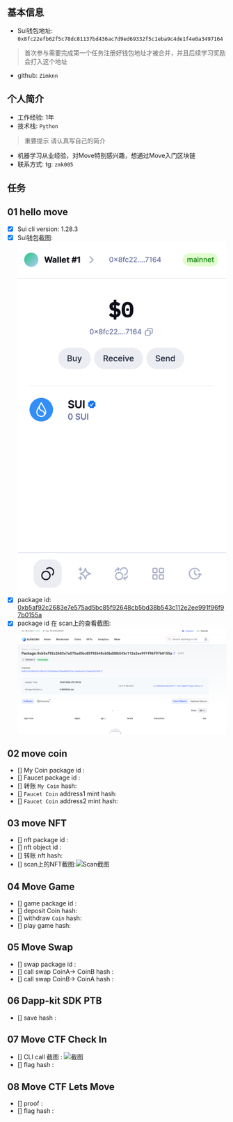 ## 基本信息
- Sui钱包地址: `0x8fc22efb62f5c78dc81137bd436ac7d9ed69332f5c1eba9c4de1f4e0a3497164`
> 首次参与需要完成第一个任务注册好钱包地址才被合并，并且后续学习奖励会打入这个地址
- github: `Zimknn`

## 个人简介
- 工作经验: 1年
- 技术栈: `Python`
> 重要提示 请认真写自己的简介
- 机器学习从业经验，对Move特别感兴趣，想通过Move入门区块链
- 联系方式: tg: `zmk005` 

## 任务

##   01 hello move  
- [x] Sui cli version: 1.28.3
- [x] Sui钱包截图: ![Sui钱包截图](./images/1.png)
- [x] package id: [0xb5af92c2683e7e575ad5bc85f92648cb5bd38b543c112e2ee991f96f97b0155a](https://suiscan.xyz/testnet/object/0xb5af92c2683e7e575ad5bc85f92648cb5bd38b543c112e2ee991f96f97b0155a)   
- [x] package id 在 scan上的查看截图:![Scan截图](./images/2.png)

##   02 move coin
- [] My Coin package id : 
- [] Faucet package id : 
- [] 转账 `My Coin` hash:
- [] `Faucet Coin` address1 mint hash:
- [] `Faucet Coin` address2 mint hash:

##   03 move NFT
- [] nft package id :
- [] nft object id : 
- [] 转账 nft  hash:
- [] scan上的NFT截图:![Scan截图](./images/你的图片地址)

##   04 Move Game
- [] game package id :
- [] deposit Coin hash:
- [] withdraw `Coin` hash:
- [] play game hash:

##   05 Move Swap
- [] swap package id :
- [] call swap CoinA-> CoinB  hash :
- [] call swap CoinB-> CoinA  hash :

##   06 Dapp-kit SDK PTB
- [] save hash :

##   07 Move CTF Check In
- [] CLI call 截图 : ![截图](./images/你的图片地址)
- [] flag hash :

##   08 Move CTF Lets Move
- [] proof : 
- [] flag hash :
